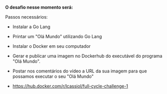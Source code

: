 <p><b>O desafio nesse momento será:</b></p>

Passos necessários:
* Instalar a Go Lang
* Printar um "Olá Mundo" utilizando Go Lang
* Instalar o Docker em seu computador
* Gerar e publicar uma imagem no Dockerhub do executável do programa "Olá Mundo".
* Postar nos comentários do vídeo a URL da sua imagem para que possamos executar o seu "Olá Mundo"



* https://hub.docker.com/r/lcassiol/full-cycle-challenge-1
